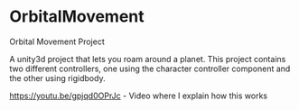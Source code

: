 # OrbitalMovement
 Orbital Movement Project
 
 A unity3d project that lets you roam around a planet. This project contains two different controllers, one using the character controller component and the other using rigidbody.
 
 https://youtu.be/gpjqd0OPrJc - Video where I explain how this works

